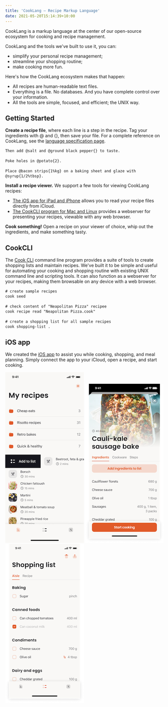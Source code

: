 ```yaml
---
title: 'CookLang – Recipe Markup Language'
date: 2021-05-20T15:14:39+10:00
---
```


CookLang is a markup language at the center of our open-source ecosystem for cooking and recipe management.

CookLang and the tools we've built to use it, you can:

* simplify your personal recipe management;
* streamline your shopping routine;
* make cooking more fun.

Here's how the CookLang ecosystem makes that happen:

* All recipes are human-readable text files.
* Everything is a file. No databases. And you have complete control over your information.
* All the tools are simple, focused, and efficient; the UNIX way.

## Getting Started

**Create a recipe file**, where each line is a step in the recipe. Tag your ingredients with @ and {}, then save your file. For a complete reference on CookLang, see the [language specification page](/docs/spec).

```
Then add @salt and @ground black pepper{} to taste.

Poke holes in @potato{2}.

Place @bacon strips{1%kg} on a baking sheet and glaze with @syrup{1/2%tbsp}.
```

**Install a recipe viewer.** We support a few tools for viewing CookLang recipes:
* [The iOS app for iPad and iPhone](/app/) allows you to read your recipe files directly from iCloud.
* [The CookCLI program for Mac and Linux](/cli/) provides a webserver for presenting your recipes, viewable with any web browser.

**Cook something!** Open a recipe on your viewer of choice, whip out the ingredients, and make something tasty.

## CookCLI

The [Cook CLI](/cli/) command line program provides a suite of tools to create shopping lists and maintain recipes. We've built it to be simple and useful for automating your cooking and shopping routine with existing UNIX command line and scripting tools. It can also function as a webserver for your recipes, making them browsable on any device with a web browser.

```
# create sample recipes
cook seed

# check content of "Neapolitan Pizza" recipee
cook recipe read "Neapolitan Pizza.cook"

# create a shopping list for all sample recipes
cook shopping-list .
```

## iOS app

We created the [iOS app](/app/) to assist you while cooking, shopping, and meal planning. Simply connect the app to your iCloud, open a recipe, and start cooking.

![Recipes](/app/recipes.png)
![Recipe](/app/recipe-ingredients.png)
![Shopping list](/app/shopping-list.png)
